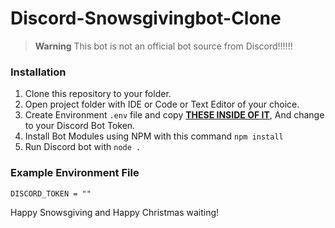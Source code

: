 # Discord-Snowsgivingbot-Clone
> **Warning**
> This bot is not an official bot source from Discord!!!!!!


### Installation
1. Clone this repository to your folder.
2. Open project folder with IDE or Code or Text Editor of your choice.
3. Create Environment `.env` file and copy **[THESE INSIDE OF IT](#example-environment-file)**, And change to your Discord Bot Token.
4. Install Bot Modules using NPM with this command `npm install`
5. Run Discord bot with `node .`


### Example Environment File
```env
DISCORD_TOKEN = ""
```

Happy Snowsgiving and Happy Christmas waiting!
